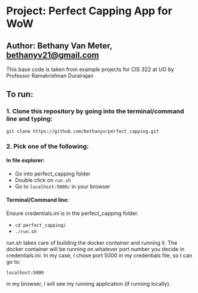 # Project: Perfect Capping App for WoW
## Author: Bethany Van Meter, bethanyv21@gmail.com
This base code is taken from example projects for CIS 322 at UO by Professor Ramakrishnan Durairajan 

## To run:

### 1. Clone this repository by going into the terminal/command line and typing:

`git clone https://github.com/bethanyv/perfect_capping.git`

### 2. Pick one of the following:
#### In file explorer:

* Go into perfect_capping folder
* Double click on `run.sh`
* Go to `localhost:5000/` in your browser

#### Terminal/Command line:

Ensure credentials.ini is in the perfect_capping folder.

* `cd perfect_capping/`
* `./run.sh`

run.sh takes care of building the docker container and running it. The docker container will be running on whatever port number you decide in credentials.ini. In my case, I chose port 5000 in my credentials file, so I can go to:

`localhost:5000`

in my browser, I will see my running application (if running locally).
